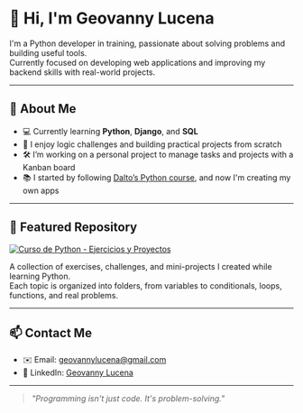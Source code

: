 # 👋 Hi, I'm Geovanny Lucena

I'm a Python developer in training, passionate about solving problems and building useful tools.  
Currently focused on developing web applications and improving my backend skills with real-world projects.

---

## 🧠 About Me

- 💻 Currently learning **Python**, **Django**, and **SQL**
- 🧩 I enjoy logic challenges and building practical projects from scratch
- 🛠 I’m working on a personal project to manage tasks and projects with a Kanban board
- 📚 I started by following [Dalto’s Python course](https://www.youtube.com/@soydalto), and now I'm creating my own apps

---

## 📂 Featured Repository

[![Curso de Python - Ejercicios y Proyectos](https://img.shields.io/badge/-Python%20Course%20Practice-blue?style=for-the-badge&logo=python&logoColor=white)](https://github.com/geovannylucena/curso-python)

A collection of exercises, challenges, and mini-projects I created while learning Python.  
Each topic is organized into folders, from variables to conditionals, loops, functions, and real problems.

---

## 📫 Contact Me

- ✉️ Email: [geovannylucena@gmail.com](mailto:geovannylucena@gmail.com)
- 🔗 LinkedIn: [Geovanny Lucena](https://www.linkedin.com/in/geovanny-lucena-095527109/)

---

> *"Programming isn't just code. It's problem-solving."*
